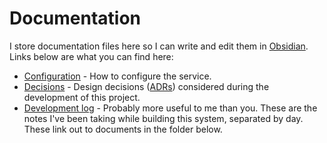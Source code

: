 # Documentation

I store documentation files here so I can write and edit them in [Obsidian](https://www.joshcanhelp.com/tag/obsidian/). Links below are what you can find here:

- [Configuration](./configuration.md) - How to configure the service.
- [Decisions](https://github.com/PersonalDataPipeline/data-getter/blob/main/docs/decisions/) - Design decisions ([ADRs](https://adr.github.io)) considered during the development of this project.
- [Development log](./devlog.md) - Probably more useful to me than you. These are the notes I've been taking while building this system, separated by day. These link out to documents in the folder below.
